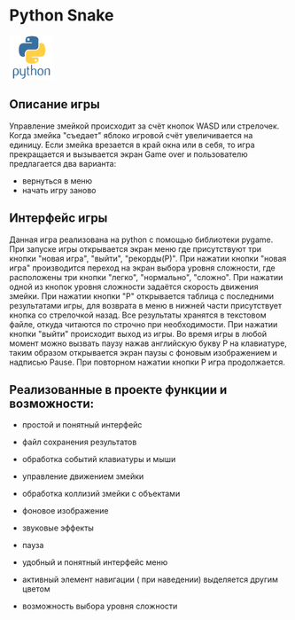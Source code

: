# Python Snake 
<img src="https://github.com/devicons/devicon/blob/master/icons/python/python-original-wordmark.svg" title="python" alt="python" width="80" height="80"/>&nbsp;
## Описание игры 

Управление змейкой происходит за счёт кнопок WASD или стрелочек. Когда змейка "съедает" яблоко игровой счёт увеличивается на единицу. Если змейка врезается в край окна или в себя, то игра прекращается и вызывается экран Game over  и пользователю предлагается два варианта:
- вернуться в меню
- начать игру заново

## Интерфейс игры

Данная игра реализована на python с помощью библиотеки pygame. При запуске игры открывается экран меню где присутствуют три кнопки "новая игра", "выйти", "рекорды(Р)".
При нажатии кнопки "новая игра" производится переход на экран выбора уровня сложности, где расположены три кнопки "легко", "нормально", "сложно". При нажатии одной из кнопок уровня сложности задаётся скорость движения змейки.
При нажатии кнопки "P" открывается таблица с последними результатами игры, для возврата в меню в нижней части присутствует кнопка со стрелочкой назад. Все результаты хранятся в текстовом файле, откуда читаются по строчно при необходимости.
При нажатии кнопки "выйти" происходит выход из игры.
Во время игры в любой момент можно вызвать паузу нажав английскую букву P на клавиатуре, таким образом открывается экран паузы с фоновым изображением и надписью Pause. При повторном нажатии кнопки P игра продолжается.

## Реализованные в проекте функции и возможности:

*  простой и понятный интерфейс
*  файл сохранения результатов
*  обработка событий клавиатуры и мыши

*  управление движением змейки
*  обработка коллизий  змейки с объектами
*  фоновое изображение
*  звуковые эффекты
*  пауза
*  удобный и понятный интерфейс меню
*  активный элемент навигации ( при наведении) выделяется другим цветом
*  возможность выбора уровня сложности
